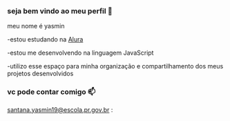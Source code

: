 ### seja bem vindo ao meu perfil 🤍

meu nome é yasmin

-estou estudando na [Alura](https://www.alura.com.br)

-estou me desenvolvendo na linguagem JavaScript

-utilizo esse espaço para minha organização e compartilhamento dos meus projetos desenvolvidos

### vc pode contar comigo 📫

santana.yasmin19@escola.pr.gov.br
:[](https://media.tenor.com/ZraIxTB9yI0AAAAC/name-yazmin.gif)
